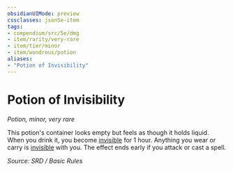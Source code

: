 ```yaml
---
obsidianUIMode: preview
cssclasses: json5e-item
tags:
- compendium/src/5e/dmg
- item/rarity/very-rare
- item/tier/minor
- item/wondrous/potion
aliases: 
- "Potion of Invisibility"
---
```

# Potion of Invisibility
*Potion, minor, very rare*  


This potion's container looks empty but feels as though it holds liquid. When you drink it, you become [invisible](Conditions.md#invisible) for 1 hour. Anything you wear or carry is [invisible](Conditions.md#invisible) with you. The effect ends early if you attack or cast a spell.

*Source: SRD / Basic Rules*